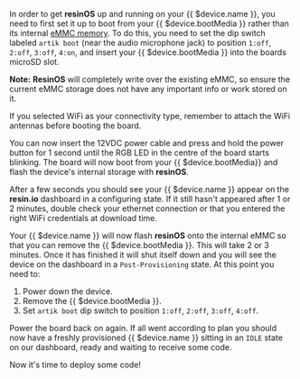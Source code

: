 In order to get **resinOS** up and running on your {{ $device.name }}, you need to first set it up to boot from your {{ $device.bootMedia }} rather than its
internal [eMMC memory][emmc-link]. To do this, you need to set the dip switch labeled `artik boot` (near the audio microphone jack) to position `1:off`, `2:off`, `3:off`, `4:on`, and insert your {{ $device.bootMedia }}
into the boards microSD slot.

__Note:__ **ResinOS** will completely write over the existing eMMC, so ensure the current eMMC storage does not have any important info or work stored on it.

If you selected WiFi as your connectivity type, remember to attach the WiFi antennas before booting the board.

You can now insert the 12VDC power cable and press and hold the power button for 1 second until the RGB LED in the centre of the board starts blinking. The board will now boot from your {{ $device.bootMedia}} and flash the device's internal storage with **resinOS**.

After a few seconds you should see your {{ $device.name }} appear on the **resin.io** dashboard in a configuring state.
If it still hasn't appeared after 1 or 2 minutes, double check your ethernet connection or that you entered the right WiFi credentials at download time.

Your {{ $device.name }} will now flash **resinOS** onto the internal eMMC so that you can remove the {{ $device.bootMedia }}. This will take 2 or 3 minutes. Once it has finished it will shut itself down and you will see the device on the dashboard in a `Post-Provisioning` state.
At this point you need to:

1. Power down the device.
2. Remove the {{ $device.bootMedia }}.
3. Set `artik boot` dip switch to position `1:off`, `2:off`, `3:off`, `4:off`.

Power the board back on again. If all went according to plan you should
now have a freshly provisioned {{ $device.name }} sitting in an `IDLE` state on our dashboard, ready and waiting to receive some code.

Now it's time to deploy some code!

[emmc-link]:http://www.datalight.com/solutions/technologies/emmc/what-is-emmc
